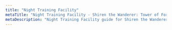 ```yaml
---
title: "Night Training Facility"
metaTitle: "Night Training Facility - Shiren the Wanderer: Tower of Fortune Wiki"
metaDescription: "Night Training Facility guide for Shiren the Wanderer: The Tower of Fortune and the Dice of Fate."
---
```

